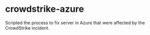 # crowdstrike-azure
Scripted the process to fix server in Azure that were affected by the CrowdStrike incident.
